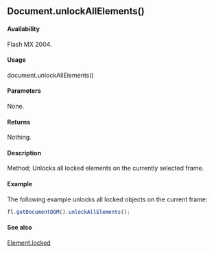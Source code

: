## Document.unlockAllElements()

#### Availability

Flash MX 2004.

#### Usage

document.unlockAllElements()

#### Parameters

None.

#### Returns

Nothing.

#### Description

Method; Unlocks all locked elements on the currently selected frame.

#### Example

The following example unlocks all locked objects on the current frame:

```javascript
fl.getDocumentDOM().unlockAllElements();
```

#### See also

[Element.locked](../Element_object/Element9.md)
